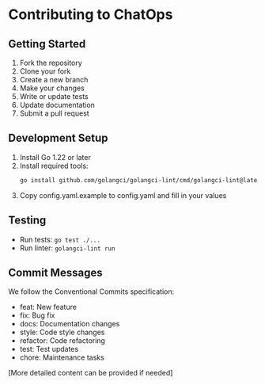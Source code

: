 # Contributing to ChatOps

## Getting Started
1. Fork the repository
2. Clone your fork
3. Create a new branch
4. Make your changes
5. Write or update tests
6. Update documentation
7. Submit a pull request

## Development Setup
1. Install Go 1.22 or later
2. Install required tools:
   ```bash
   go install github.com/golangci/golangci-lint/cmd/golangci-lint@latest
   ```
3. Copy config.yaml.example to config.yaml and fill in your values

## Testing
- Run tests: `go test ./...`
- Run linter: `golangci-lint run`

## Commit Messages
We follow the Conventional Commits specification:
- feat: New feature
- fix: Bug fix
- docs: Documentation changes
- style: Code style changes
- refactor: Code refactoring
- test: Test updates
- chore: Maintenance tasks

[More detailed content can be provided if needed] 
